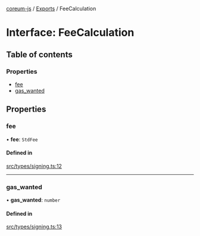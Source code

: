 [coreum-js](../README.md) / [Exports](../modules.md) / FeeCalculation

# Interface: FeeCalculation

## Table of contents

### Properties

- [fee](FeeCalculation.md#fee)
- [gas\_wanted](FeeCalculation.md#gas_wanted)

## Properties

### fee

• **fee**: `StdFee`

#### Defined in

[src/types/signing.ts:12](https://github.com/CooperFoundation/coreum-js/blob/e00873a/src/types/signing.ts#L12)

___

### gas\_wanted

• **gas\_wanted**: `number`

#### Defined in

[src/types/signing.ts:13](https://github.com/CooperFoundation/coreum-js/blob/e00873a/src/types/signing.ts#L13)
